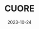 ---
title: 'CUORE'
date: 2023-10-24
type: landing
url: CUORE/

design:
  spacing: '5rem'

# Note: `username` refers to the user's folder name in `content/authors/`

# Page sections
sections:
  - block: collection
    content:
      title: Selected Projects
      text: I enjoy making things. Here are a selection of projects that I have worked on over the years.
      filters:
        folders:
          - CUORE
    design:
      view: article-grid
      fill_image: false
      columns: 3
---